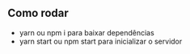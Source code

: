 ## Como rodar
- yarn ou npm i para baixar dependências
- yarn start ou npm start para inicializar o servidor